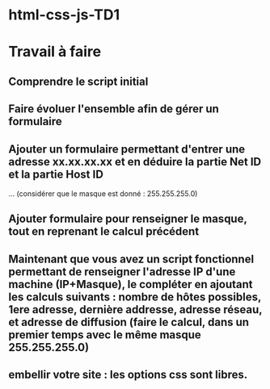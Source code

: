 # html-css-js-TD1

# Travail à faire
## Comprendre le script initial
## Faire évoluer l'ensemble afin de gérer un formulaire
## Ajouter un formulaire permettant d'entrer une adresse xx.xx.xx.xx et en déduire la partie Net ID et la partie Host ID 
... (considérer que le masque est donné : 255.255.255.0)
## Ajouter formulaire pour renseigner le masque, tout en reprenant le calcul précédent
## Maintenant que vous avez un script fonctionnel permettant de renseigner l'adresse IP d'une machine (IP+Masque), le compléter en ajoutant les calculs suivants : nombre de hôtes possibles, 1ere adresse, dernière addresse, adresse réseau, et adresse de diffusion (faire le calcul, dans un premier temps avec le même masque 255.255.255.0)
## embellir votre site : les options css sont libres.

